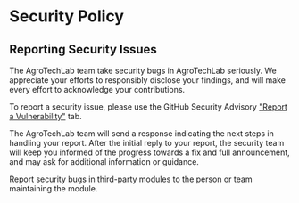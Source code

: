 # Security Policy

## Reporting Security Issues

The AgroTechLab team take security bugs in AgroTechLab seriously. We appreciate your efforts to responsibly disclose your findings, and will make every effort to acknowledge your contributions.

To report a security issue, please use the GitHub Security Advisory ["Report a Vulnerability"](https://github.com/agrotechlab-ifsc/power_monitor/security/advisories/new) tab.

The AgroTechLab team will send a response indicating the next steps in handling your report. After the initial reply to your report, the security team will keep you informed of the progress towards a fix and full announcement, and may ask for additional information or guidance.

Report security bugs in third-party modules to the person or team maintaining the module.
